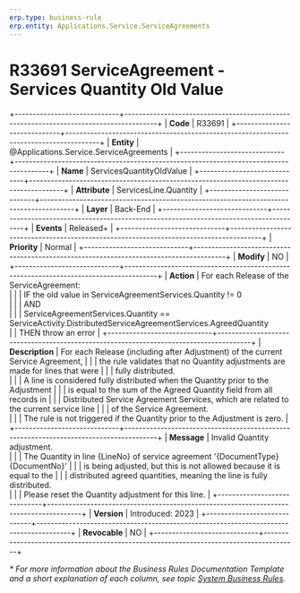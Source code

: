 ```yaml
---
erp.type: business-rule
erp.entity: Applications.Service.ServiceAgreements
---
```


# R33691 ServiceAgreement - Services Quantity Old Value
+-----------------------------+---------------------------------------------------------------------------------------+
| **Code**                    | R33691                                                                                |
+-----------------------------+---------------------------------------------------------------------------------------+
| **Entity**                  | @Applications.Service.ServiceAgreements                                               |
+-----------------------------+---------------------------------------------------------------------------------------+
| **Name**                    | ServicesQuantityOldValue                                                              |
+-----------------------------+---------------------------------------------------------------------------------------+
| **Attribute**               | ServicesLine.Quantity                                                                 |
+-----------------------------+---------------------------------------------------------------------------------------+
| **Layer**                   | Back-End                                                                              |
+-----------------------------+---------------------------------------------------------------------------------------+
| **Events**                  | Released+                                                                             |
+-----------------------------+---------------------------------------------------------------------------------------+
| **Priority**                | Normal                                                                                |
+-----------------------------+---------------------------------------------------------------------------------------+
| **Modify**                  | NO                                                                                    |
+-----------------------------+---------------------------------------------------------------------------------------+
| **Action**                  | For each Release of the ServiceAgreement: <br/>                                       |
|                             | IF the old value in ServiceAgreementServices.Quantity != 0 <br/>                      |
|                             | AND <br/>                                                                             |
|                             | ServiceAgreementServices.Quantity == ServiceActivity.DistributedServiceAgreementServices.AgreedQuantity <br/>
|                             | THEN throw an error                                                                   |
+-----------------------------+---------------------------------------------------------------------------------------+
| **Description**             | For each Release (including after Adjustment) of the current Service Agreement,       | 
|                             | the rule validates that no Quantity adjustments are made for lines that were          |
|                             | fully distributed. <br/>                                                              |
|                             | A line is considered fully distributed when the Quantity prior to the Adjustment      |
|                             | is equal to the sum of the Agreed Quantity field from all records in                  |
|                             | Distributed Service Agreement Services, which are related to the current service line |
|                             | of the Service Agreement. <br/>                                                       |
|                             | The rule is not triggered if the Quantity prior to the Adjustment is zero.            |
+-----------------------------+---------------------------------------------------------------------------------------+
| **Message**                 | Invalid Quantity аdjustment. <br/>                                                    |
|                             | Тhe Quantity in line {LineNo} of service agreement '{DocumentType} {DocumentNo}'      |
|                             | is being adjusted, but this is not allowed because it is equal to the                 | 
|                             | distributed agreed quantities, meaning the line is fully distributed.<br/>            |
|                             | Please reset the Quantity adjustment for this line.                                   |
+-----------------------------+---------------------------------------------------------------------------------------+
| **Version**                 | Introduced: 2023                                                                      |
+-----------------------------+---------------------------------------------------------------------------------------+
| **Revocable**               | NO                                                                                    |
+-----------------------------+---------------------------------------------------------------------------------------+

*\* For more information about the Business Rules Documentation Template and a short explanation of each column, see
topic [System Business Rules](../templates/template-description-system-business-rules.md).*
